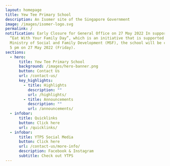 ```yaml
---
layout: homepage
title: Yew Tee Primary School
description: An Isomer site of the Singapore Government
image: /images/isomer-logo.svg
permalink: /
notification: Early Closure for General Office on 27 May 2022 In support of the
  “Eat With Your Family Day”, which is an initiative that is supported by the
  Ministry of Social and Family Development (MSF), the school will be closing at
  5 pm on 27 May 2022 (Friday).
sections:
  - hero:
      title: Yew Tee Primary School
      background: /images/hero-banner.png
      button: Contact Us
      url: /contact-us/
      key_highlights:
        - title: Highlights
          description: ""
          url: /highlights/
        - title: Announcements
          description: ""
          url: /announcements/
  - infobar:
      title: Quicklinks
      button: Click here
      url: /quicklinks/
  - infobar:
      title: YTPS Social Media
      button: Click here
      url: /contact-us/more-info/
      description: Facebook & Instagram
      subtitle: Check out YTPS
---
```

